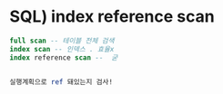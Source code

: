 # SQL) index reference scan



```sql
full scan -- 테이블 전체 검색
index scan -- 인덱스 . 효율x
index reference scan --  굳


실행계획으로 ref 돼있는지 검사!


```

